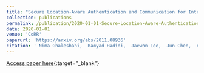 ```yaml
---
title: "Secure Location-Aware Authentication and Communication for Intelligent Transportation Systems"
collection: publications
permalink: /publication/2020-01-01-Secure-Location-Aware-Authentication-and-Communication-for-Intelligent-Transportation-Systems
date: 2020-01-01
venue: 'CoRR'
paperurl: 'https://arxiv.org/abs/2011.08936'
citation: ' Nima Ghaleshahi,  Ramyad Hadidi,  Jaewon Lee,  Jun Chen,  Arthur Siqueira,  Rahul Rajan,  Shaan Dhawan,  Pooya Ghalehshahi,  Hyesoon Kim, &quot;Secure Location-Aware Authentication and Communication for Intelligent Transportation Systems.&quot; CoRR, 2020.'
---
```

[Access paper here](https://arxiv.org/abs/2011.08936){:target="_blank"}
